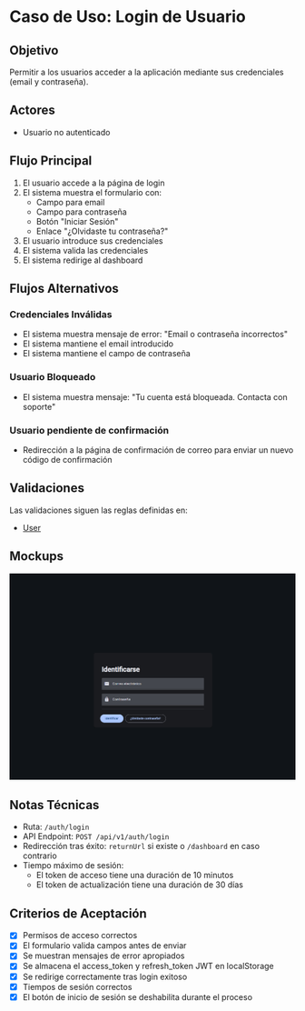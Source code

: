 # Caso de Uso: Login de Usuario

## Objetivo

Permitir a los usuarios acceder a la aplicación mediante sus credenciales (email y contraseña).

## Actores

- Usuario no autenticado

## Flujo Principal

1. El usuario accede a la página de login
2. El sistema muestra el formulario con:
   - Campo para email
   - Campo para contraseña
   - Botón "Iniciar Sesión"
   - Enlace "¿Olvidaste tu contraseña?"
3. El usuario introduce sus credenciales
4. El sistema valida las credenciales
5. El sistema redirige al dashboard

## Flujos Alternativos

### Credenciales Inválidas

- El sistema muestra mensaje de error: "Email o contraseña incorrectos"
- El sistema mantiene el email introducido
- El sistema mantiene el campo de contraseña

### Usuario Bloqueado

- El sistema muestra mensaje: "Tu cuenta está bloqueada. Contacta con soporte"

### Usuario pendiente de confirmación

- Redirección a la página de confirmación de correo para enviar un nuevo código de confirmación

## Validaciones

Las validaciones siguen las reglas definidas en:

- [User](../../domain/users/user.md)

## Mockups

![Form login](../assets/form-login.png)

## Notas Técnicas

- Ruta: `/auth/login`
- API Endpoint: `POST /api/v1/auth/login`
- Redirección tras éxito: `returnUrl` si existe o `/dashboard` en caso contrario
- Tiempo máximo de sesión:
  - El token de acceso tiene una duración de 10 minutos
  - El token de actualización tiene una duración de 30 días

## Criterios de Aceptación

- [x] Permisos de acceso correctos
- [x] El formulario valida campos antes de enviar
- [x] Se muestran mensajes de error apropiados
- [x] Se almacena el access_token y refresh_token JWT en localStorage
- [x] Se redirige correctamente tras login exitoso
- [x] Tiempos de sesión correctos
- [x] El botón de inicio de sesión se deshabilita durante el proceso
